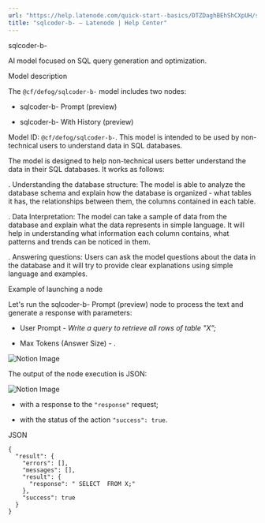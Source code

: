 ```yaml
---
url: "https://help.latenode.com/quick-start--basics/DTZDaghBEhShCXpUH/sqlcoder-b-/kEYxeVVVeQhsRVsfe"
title: "sqlcoder-b- – Latenode | Help Center"
---
```


 sqlcoder-b-

AI model focused on SQL query generation and optimization.


 Model description

The `@cf/defog/sqlcoder-b-` model includes two nodes:

- sqlcoder-b- Prompt (preview)

- sqlcoder-b- With History (preview)



Model ID: `@cf/defog/sqlcoder-b-`. This model is intended to be used by non-technical users to understand data in SQL databases.

  

The model is designed to help non-technical users better understand the data in their SQL databases. It works as follows:

\. Understanding the database structure: The model is able to analyze the database schema and explain how the database is organized - what tables it has, the relationships between them, the columns contained in each table.

\. Data Interpretation: The model can take a sample of data from the database and explain what the data represents in simple language. It will help in understanding what information each column contains, what patterns and trends can be noticed in them.

\. Answering questions: Users can ask the model questions about the data in the database and it will try to provide clear explanations using simple language and examples.

  

 Example of launching a node

Let's run the sqlcoder-b- Prompt (preview) node to process the text and generate a response with parameters:

- User Prompt - _Write a query to retrieve all rows of table "X”;_

- Max Tokens (Answer Size) \- .

![Notion Image](https://www.notion.so/image/https%A%F%Fprod-files-secure.s.us-west-.amazonaws.com%Ffbefde--fff--dca%Feafd-a-ed-bfe-dcac%FUntitled.png?table=block&id=d-a-a-e-daeedc&cache=v)

The output of the node execution is JSON:

![Notion Image](https://www.notion.so/image/https%A%F%Fprod-files-secure.s.us-west-.amazonaws.com%Ffbefde--fff--dca%Fabfaa-bff--bfc-bedea%FUntitled.png?table=block&id=d-a-e-bba-dfcdea&cache=v)

- with a response to the `"response"` request;

- with the status of the action `"success": true`.

JSON

```
{
  "result": {
    "errors": [],
    "messages": [],
    "result": {
      "response": " SELECT  FROM X;"
    },
    "success": true
  }
}
```